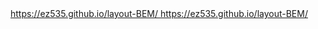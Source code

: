 <a href="https://ez535.github.io/layout-BEM/">
  https://ez535.github.io/layout-BEM/
</a>

<a href="https://ez535.github.io/layout-BEM/burger-menu/">
  https://ez535.github.io/layout-BEM/
</a>
